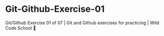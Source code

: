 # Git-Github-Exercise-01
Git/Github Exercise 01 of 07 | Git and Github exercises for practicing | Wild Code School 🦁
